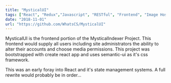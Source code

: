 ```yaml
---
title: "MysticalUI"
tags: ["React", "Redux","Javascript", "RESTful", "Frontend", "Image Host"]
date: "2018-11-01"
url: "https://github.com/WhatsCS/MysticalUI"
---
```


MysticalUI is the frontend portion of the MysticalIndexer Project. This frontend would supply all users including site administrators the ability to alter their accounts and choose media permissions. This project was bootstrapped with create react app and uses semantic-ui as it's css framework.

This was an early foray into React and it's state management systems. A full rewrite would probably be in order...